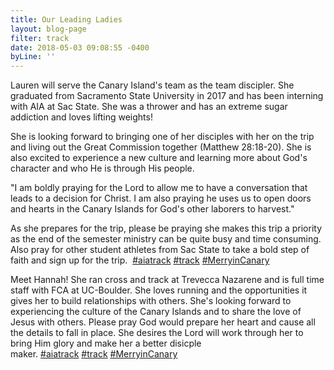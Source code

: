 ```yaml
---
title: Our Leading Ladies
layout: blog-page
filter: track
date: 2018-05-03 09:08:55 -0400
byLine: ''
---
```


Lauren will serve the Canary Island's team as the team discipler. She graduated from Sacramento State University in 2017 and has been interning with AIA at Sac State. She was a thrower and has an extreme sugar addiction and loves lifting weights!

She is looking forward to bringing one of her disciples with her on the trip and living out the Great Commission together (Matthew 28:18-20). She is also excited to experience a new culture and learning more about God's character and who He is through His people.

"I am boldly praying for the Lord to allow me to have a conversation that leads to a decision for Christ. I am also praying he uses us to open doors and hearts in the Canary Islands for God's other laborers to harvest."

As she prepares for the trip, please be praying she makes this trip a priority as the end of the semester ministry can be quite busy and time consuming. Also pray for other student athletes from Sac State to take a bold step of faith and sign up for the trip.  [#aiatrack](https://www.facebook.com/hashtag/aiatrack?source=feed_text) [#track](https://www.facebook.com/hashtag/track?source=feed_text) [#MerryinCanary](https://www.facebook.com/hashtag/merryincanary?source=feed_text)

Meet Hannah! She ran cross and track at Trevecca Nazarene and is full time staff with FCA at UC-Boulder. She loves running and the opportunities it gives her to build relationships with others. She's looking forward to experiencing the culture of the Canary Islands and to share the love of Jesus with others. Please pray God would prepare her heart and cause all the details to fall in place. She desires the Lord will work through her to bring Him glory and make her a better disicple maker. [#aiatrack](https://www.facebook.com/hashtag/aiatrack?source=feed_text) [#track](https://www.facebook.com/hashtag/track?source=feed_text) [#MerryinCanary](https://www.facebook.com/hashtag/merryincanary?source=feed_text)  